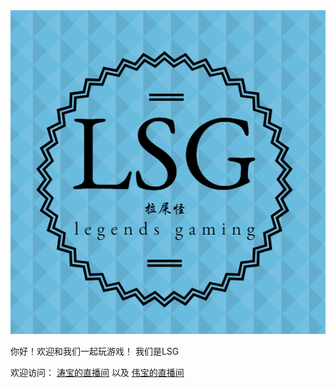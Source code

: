 <img src="https://raw.githubusercontent.com/legends-game/legends-game.github.io/master/lsg-head.png">

你好！欢迎和我们一起玩游戏！
我们是LSG


欢迎访问：
<a href = "https://live.bilibili.com/3009045">涛宝的直播间</a>
以及
<a href = "https://live.bilibili.com/96776">伟宝的直播间</a>

